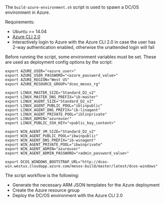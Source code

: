 The `build-azure-environment.sh` script is used to spawn a DC/OS environment in Azure.

Requirements:
- Ubuntu >= 14.04
- [Azure CLI 2.0](https://docs.microsoft.com/en-us/cli/azure/install-azure-cli)
- Interactively login to Azure with the Azure CLI 2.0 in case the user has 2-way authentication enabled, otherwise the unattended login will fail

Before running the script, some environment variables must be set. These are used as deployment config options by the script:

```
export AZURE_USER="<azure_user>"
export AZURE_USER_PASSWORD="<azure_password_value>"
export AZURE_REGION="West US"
export AZURE_RESOURCE_GROUP="dcos_mesos_rg"

export LINUX_MASTER_SIZE="Standard_D2_v2"
export LINUX_MASTER_DNS_PREFIX="ib-master"
export LINUX_AGENT_SIZE="Standard_D2_v2"
export LINUX_AGENT_PUBLIC_POOL="iblinpublic"
export LINUX_AGENT_DNS_PREFIX="ib-linagent"
export LINUX_AGENT_PRIVATE_POOL="iblinprivate"
export LINUX_ADMIN="azureuser"
export LINUX_PUBLIC_SSH_KEY="<public_key_content>"

export WIN_AGENT_VM_SIZE="Standard_D2_v2"
export WIN_AGENT_PUBLIC_POOL="ibwinpublic"
export WIN_AGENT_DNS_PREFIX="ib-winagent"
export WIN_AGENT_PRIVATE_POOL="ibwinprivate"
export WIN_AGENT_ADMIN="azureuser"
export WIN_AGENT_ADMIN_PASSWORD="<admin_password_value>"

export DCOS_WINDOWS_BOOTSTRAP_URL="http://dcos-win.westus.cloudapp.azure.com/mesos-build/master/latest/dcos-windows"
```

The script workflow is the following:

- Generate the necessary ARM JSON templates for the Azure deployment
- Create the Azure resource group
- Deploy the DC/OS environment with the Azure CLI 2.0
